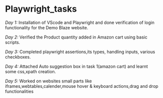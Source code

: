 # Playwright_tasks
*Day 1:* Installation of VScode and Playwright and done verification of login functionality for the Demo Blaze website.

*Day 2:* Verified the Product quantity added in Amazon cart using basic scripts.

*Day 3:* Completed playwright assertions,its types, handling inputs, various checkboxes.

*Day 4:* Attached Auto suggestion box in task 1(amazon cart) and learnt some css,xpath creation.

*Day 5:* Worked on websites small parts like iframes,webtables,calender,mouse hover & keyboard actions,drag and drop functionalities
